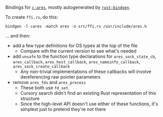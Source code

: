 Bindings for [`c-ares`](http://c-ares.haxx.se/), mostly autogenerated by [`rust-bindgen`](https://github.com/crabtw/rust-bindgen).

To create `ffi.rs`, do this:

    bindgen -l cares -match ares -o src/ffi.rs /usr/include/ares.h

... and then:

- add a few type definitions for OS types at the top of the file
    - Compare wth the current version to see what's needed
- add `unsafe` to the function type declarations for `ares_sock_state_cb`, `ares_callback`, `ares_host_callback`, `ares_nameinfo_callback`, `ares_sock_create_callback`
    - Any non-trivial implementations of these callbacks will involve dereferencing raw pointer parameters
- remove `ares_fds` and `ares_process`
    - These both use `fd_set`.
    - Cursory search didn't find an existing Rust representation of this structure
    - Since the high-level API doesn't use either of these functions, it's simplest just to pretend they're not there

